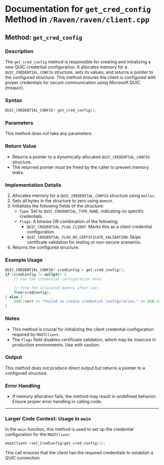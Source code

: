 # Documentation for `get_cred_config` Method in `/Raven/raven/client.cpp`

## Method: `get_cred_config`

### Description
The `get_cred_config` method is responsible for creating and initializing a new QUIC credential configuration. It allocates memory for a `QUIC_CREDENTIAL_CONFIG` structure, sets its values, and returns a pointer to the configured structure. This method ensures the client is configured with proper credentials for secure communication using Microsoft QUIC (msquic).

### Syntax
```cpp
QUIC_CREDENTIAL_CONFIG* get_cred_config();
```

### Parameters
This method does not take any parameters.

### Return Value
- Returns a pointer to a dynamically allocated `QUIC_CREDENTIAL_CONFIG` structure.
- The returned pointer must be freed by the caller to prevent memory leaks.

### Implementation Details
1. Allocates memory for a `QUIC_CREDENTIAL_CONFIG` structure using `malloc`.
2. Sets all bytes in the structure to zero using `memset`.
3. Initializes the following fields of the structure:
   - `Type`: Set to `QUIC_CREDENTIAL_TYPE_NONE`, indicating no specific credentials.
   - `Flags`: A bitwise OR combination of the following:
     - `QUIC_CREDENTIAL_FLAG_CLIENT`: Marks this as a client credential configuration.
     - `QUIC_CREDENTIAL_FLAG_NO_CERTIFICATE_VALIDATION`: Skips certificate validation for testing or non-secure scenarios.
4. Returns the configured structure.

### Example Usage
```cpp
QUIC_CREDENTIAL_CONFIG* credConfig = get_cred_config();
if (credConfig != nullptr) {
    // Use the credential configuration here.

    // Free the allocated memory after use.
    free(credConfig);
} else {
    std::cerr << "Failed to create credential configuration." << std::endl;
}
```

### Notes
- This method is crucial for initializing the client credential configuration required by `MOQTClient`.
- The `Flags` field disables certificate validation, which may be insecure in production environments. Use with caution.

### Output
This method does not produce direct output but returns a pointer to a configured structure.

### Error Handling
- If memory allocation fails, the method may result in undefined behavior. Ensure proper error handling in calling code.

---

### Larger Code Context: Usage in `main`
In the `main` function, this method is used to set up the credential configuration for the `MOQTClient`:

```cpp
moqtClient->set_CredConfig(get_cred_config());
```
This call ensures that the client has the required credentials to establish a QUIC connection.
